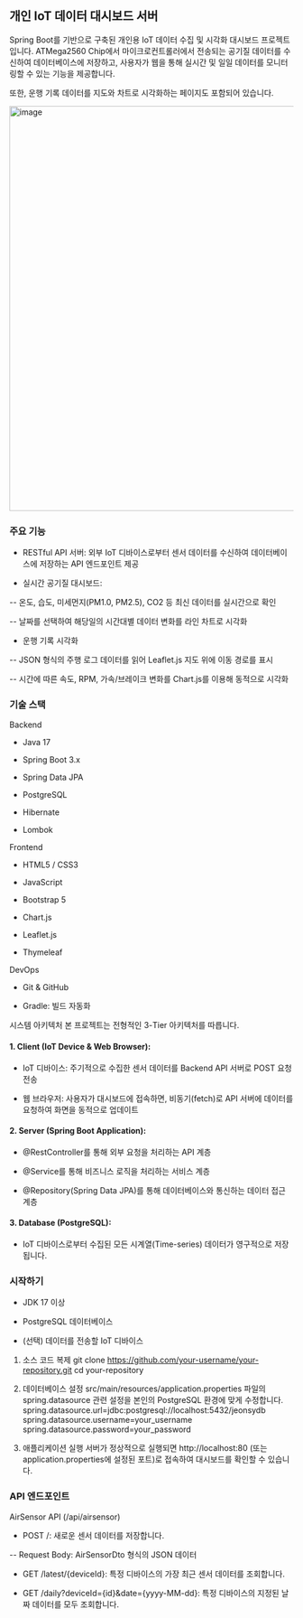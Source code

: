 ## 개인 IoT 데이터 대시보드 서버

Spring Boot를 기반으로 구축된 개인용 IoT 데이터 수집 및 시각화 대시보드 프로젝트입니다.
ATMega2560 Chip에서 마이크로컨트롤러에서 전송되는 공기질 데이터를 수신하여 데이터베이스에 저장하고,
사용자가 웹을 통해 실시간 및 일일 데이터를 모니터링할 수 있는 기능을 제공합니다.

또한, 운행 기록 데이터를 지도와 차트로 시각화하는 페이지도 포함되어 있습니다.

<img width="986" height="717" alt="image" src="https://github.com/user-attachments/assets/8e586d30-462e-42ab-bce5-6b5870da438f">

### 주요 기능
- RESTful API 서버: 외부 IoT 디바이스로부터 센서 데이터를 수신하여 데이터베이스에 저장하는 API 엔드포인트 제공

- 실시간 공기질 대시보드:

-- 온도, 습도, 미세먼지(PM1.0, PM2.5), CO2 등 최신 데이터를 실시간으로 확인

-- 날짜를 선택하여 해당일의 시간대별 데이터 변화를 라인 차트로 시각화

- 운행 기록 시각화

-- JSON 형식의 주행 로그 데이터를 읽어 Leaflet.js 지도 위에 이동 경로를 표시

-- 시간에 따른 속도, RPM, 가속/브레이크 변화를 Chart.js를 이용해 동적으로 시각화

### 기술 스택
Backend
- Java 17

- Spring Boot 3.x

- Spring Data JPA

- PostgreSQL

- Hibernate

- Lombok

Frontend
- HTML5 / CSS3

- JavaScript

- Bootstrap 5

- Chart.js

- Leaflet.js

- Thymeleaf

DevOps
- Git & GitHub

- Gradle: 빌드 자동화

시스템 아키텍처
본 프로젝트는 전형적인 3-Tier 아키텍처를 따릅니다.

#### 1. Client (IoT Device & Web Browser):

- IoT 디바이스: 주기적으로 수집한 센서 데이터를 Backend API 서버로 POST 요청 전송

- 웹 브라우저: 사용자가 대시보드에 접속하면, 비동기(fetch)로 API 서버에 데이터를 요청하여 화면을 동적으로 업데이트

#### 2. Server (Spring Boot Application):

- @RestController를 통해 외부 요청을 처리하는 API 계층

- @Service를 통해 비즈니스 로직을 처리하는 서비스 계층

- @Repository(Spring Data JPA)를 통해 데이터베이스와 통신하는 데이터 접근 계층

#### 3. Database (PostgreSQL):

- IoT 디바이스로부터 수집된 모든 시계열(Time-series) 데이터가 영구적으로 저장됩니다.

### 시작하기
- JDK 17 이상

- PostgreSQL 데이터베이스

- (선택) 데이터를 전송할 IoT 디바이스

1. 소스 코드 복제
git clone https://github.com/your-username/your-repository.git
cd your-repository

2. 데이터베이스 설정
src/main/resources/application.properties 파일의 spring.datasource 관련 설정을 본인의 PostgreSQL 환경에 맞게 수정합니다.
spring.datasource.url=jdbc:postgresql://localhost:5432/jeonsydb
spring.datasource.username=your_username
spring.datasource.password=your_password

3. 애플리케이션 실행
서버가 정상적으로 실행되면 http://localhost:80 (또는 application.properties에 설정된 포트)로 접속하여 대시보드를 확인할 수 있습니다.

### API 엔드포인트
AirSensor API (/api/airsensor)
- POST /: 새로운 센서 데이터를 저장합니다.

-- Request Body: AirSensorDto 형식의 JSON 데이터

- GET /latest/{deviceId}: 특정 디바이스의 가장 최근 센서 데이터를 조회합니다.

- GET /daily?deviceId={id}&date={yyyy-MM-dd}: 특정 디바이스의 지정된 날짜 데이터를 모두 조회합니다.
